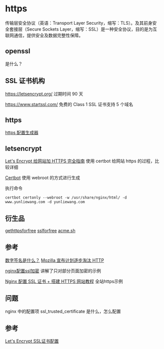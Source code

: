 # https

传输层安全协议（英语：Transport Layer Security，缩写：TLS）。及其前身安全套接层（Secure Sockets Layer，缩写：SSL）是一种安全协议，目的是为互联网通信，提供安全及数据完整性保障。

## openssl
是什么？

## SSL 证书机构
https://letsencrypt.org/  过期时间 90 天

https://www.startssl.com/ 免费的 Class 1 SSL 证书支持 5 个域名

## https
[https 配置生成器](https://mozilla.github.io/server-side-tls/ssl-config-generator/)

## letsencrypt
[Let's Encrypt 给网站加 HTTPS 完全指南](https://ksmx.me/letsencrypt-ssl-https/)
使用 certbot 给网站 https 的过程，比较详细

[Certbot](https://certbot.eff.org/#centosrhel7-nginx)
使用 webroot 的方式进行生成

执行命令

```
certbot certonly --webroot -w /usr/share/nginx/html/ -d www.yunliewang.com -d yunliewang.com
```

## 衍生品
[gethttpsforfree](https://gethttpsforfree.com)
[sslforfree](https://www.sslforfree.com/)
[acme.sh](https://acme.sh/)

## 参考
[数字签名是什么？](http://www.ruanyifeng.com/blog/2011/08/what_is_a_digital_signature.html)
[Mozilla 宣布计划逐步淘汰 HTTP](http://idarkside.org/posts/mozilla-deprecating-non-secure-http)

[nginx配置ssl加密](http://seanlook.com/2015/05/28/nginx-ssl/)
讲解了只对部分页面加密的示例

[Nginx 配置 SSL 证书 + 搭建 HTTPS 网站教程](https://s.how/nginx-ssl/)
全站https示例

## 问题
nginx 中的配置项 ssl_trusted_certificate 是什么，怎么配置

## 参考
[Let's Encrypt SSL证书配置](http://www.jianshu.com/p/eaac0d082ba2)


